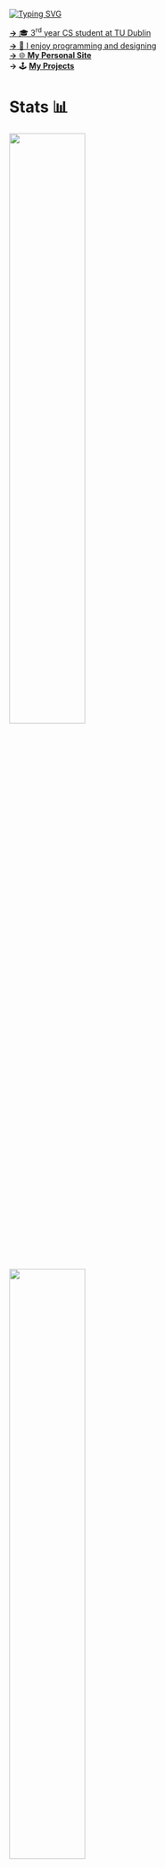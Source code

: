 
<a href="https://git.io/typing-svg"><img src="https://readme-typing-svg.demolab.com?font=Fira+Code&weight=600&size=45&duration=3600&pause=1000&color=27E8A7&vCenter=true&width=735&height=51&lines=Helloooo+I'm+Ronan%F0%9F%91%8B;Studying+Computer+Science%F0%9F%93%9A;Dublin%F0%9F%93%8D" alt="Typing SVG" />

**→** 🎓 3<sup>rd</sup> year CS student at TU Dublin<br>
**→** 🎨 I enjoy programming and designing<br>
**→** 🌐 **[My Personal Site](https://ronan-s1.github.io/)**<br>
**→** 🕹️ **[My Projects](https://github.com/ronan-s1/My-Projects)**<br>

# Stats 📊
<img src="https://github-readme-stats-2bax-ronan-s1.vercel.app/api?username=ronan-s1&layout=compact&show_icons=true&theme=blueberry" style="width: 52%;"/>
<img src="https://github-readme-streak-stats.herokuapp.com/?user=ronan-s1&theme=blueberry&layout=compact" style="width: 52%;"/>
<img src="https://github-readme-stats-2bax.vercel.app/api/top-langs/?username=ronan-s1&langs_count=8&layout=compact&theme=blueberry&show_icons=true" style="width: 52%;"/>

**Note:** Top languages is only a metric of the languages my public code consists of and doesn't reflect experience or skill level.

# Skills 🎯
![Python](https://img.shields.io/badge/Python-FFD43B?style=for-the-badge&logo=python&logoColor=blue)
![Pandas](https://img.shields.io/badge/Pandas-2C2D72?style=for-the-badge&logo=pandas&logoColor=white)
![SQL](https://img.shields.io/badge/PostgreSQL-316192?style=for-the-badge&logo=postgresql&logoColor=white)
![Android Studio](https://img.shields.io/badge/Android%20Studio-33a816.svg?style=for-the-badge&logo=android-studio&logoColor=white)
![Docker](https://img.shields.io/badge/docker-%230db7ed.svg?style=for-the-badge&logo=docker&logoColor=white)
<br>
![C](https://img.shields.io/badge/C-00599C?style=for-the-badge&logo=c&logoColor=white)
![typescript](https://img.shields.io/badge/TypeScript-007ACC?style=for-the-badge&logo=typescript&logoColor=white)
![NumPy](https://img.shields.io/badge/Numpy-777BB4?style=for-the-badge&logo=numpy&logoColor=white)
![WordPress](https://img.shields.io/badge/WordPress-%23117AC9.svg?style=for-the-badge&logo=WordPress&logoColor=white)
![Go](https://img.shields.io/badge/go-%2300ADD8.svg?style=for-the-badge&logo=go&logoColor=white)
![JAVA](https://img.shields.io/badge/Java-ED8B00?style=for-the-badge&logo=java&logoColor=white)
![php](https://img.shields.io/badge/PHP-777BB4?style=for-the-badge&logo=php&logoColor=white)

# Socials 📲
[<img src="https://img.shields.io/badge/linkedin-%230077B5.svg?style=for-the-badge&logo=linkedin&logoColor=white">](https://www.linkedin.com/in/ronan-singpurwala-b47ba2240/)
[<img src="https://img.shields.io/badge/Gmail-D14836?style=for-the-badge&logo=gmail&logoColor=white">](mailto:singpurwala13@gmail.com)

# Views 👀
<img src="https://komarev.com/ghpvc/?username=ronan-s1&style=for-the-badge&color=33518f" alt="Profile views"/>

